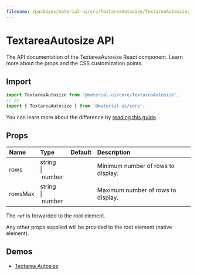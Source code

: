```yaml
---
filename: /packages/material-ui/src/TextareaAutosize/TextareaAutosize.js
---
```


<!--- This documentation is automatically generated, do not try to edit it. -->

# TextareaAutosize API

<p class="description">The API documentation of the TextareaAutosize React component. Learn more about the props and the CSS customization points.</p>

## Import

```js
import TextareaAutosize from '@material-ui/core/TextareaAutosize';
// or
import { TextareaAutosize } from '@material-ui/core';
```

You can learn more about the difference by [reading this guide](/guides/minimizing-bundle-size/).



## Props

| Name | Type | Default | Description |
|:-----|:-----|:--------|:------------|
| <span class="prop-name">rows</span> | <span class="prop-type">string<br>&#124;&nbsp;number</span> |  | Minimum number of rows to display. |
| <span class="prop-name">rowsMax</span> | <span class="prop-type">string<br>&#124;&nbsp;number</span> |  | Maximum number of rows to display. |

The `ref` is forwarded to the root element.

Any other props supplied will be provided to the root element (native element).

## Demos

- [Textarea Autosize](/components/textarea-autosize/)

